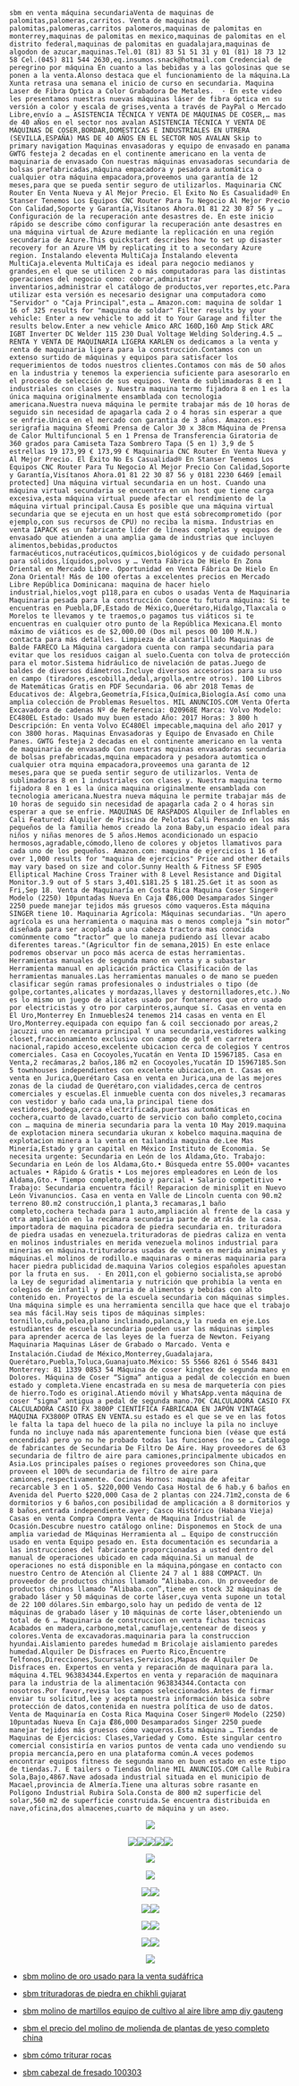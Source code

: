 
```
sbm en venta máquina secundariaVenta de maquinas de palomitas,palomeras,carritos. Venta de maquinas de palomitas,palomeras,carritos palomeros,maquinas de palomitas en monterrey,maquinas de palomitas en mexico,maquinas de palomitas en el distrito federal,maquinas de palomitas en guadalajara,maquinas de algodon de azucar,maquinas.Tel.01 (81) 83 51 51 31 y 01 (81) 18 73 12 58 Cel.(045) 811 544 2630,eq.insumos.snack@hotmail.com Credencial de peregrino por máquina En cuanto a las bebidas y a las golosinas que se ponen a la venta.Alonso destaca que el funcionamiento de la máquina.La Xunta retrasa una semana el inicio de curso en secundaria. Maquina Laser de Fibra Optica a Color Grabadora De Metales.  · En este video les presentamos nuestras nuevas máquinas láser de fibra óptica en su versión a color y escala de grises,venta a través de PayPal o Mercado Libre,envío a … ASISTENCIA TÉCNICA Y VENTA DE MÁQUINAS DE COSER,… mas de 40 aÑos en el sector nos avalan ASISTENCIA TÉCNICA Y VENTA DE MÁQUINAS DE COSER,BORDAR,DOMESTICAS E INDUSTRIALES EN UTRERA (SEVILLA,ESPAÑA) MAS DE 40 AÑOS EN EL SECTOR NOS AVALAN Skip to primary navigation Maquinas envasadoras y equipo de envasado en panama GWTG festeja 2 decadas en el continente americano en la venta de maquinaria de envasado Con nuestras máquinas envasadoras secundaria de bolsas prefabricadas,máquina empacadora y pesadora automática o cualquier otra máquina empacadora,proveemos una garantía de 12 meses,para que se pueda sentir seguro de utilizarlos. Maquinaria CNC Router En Venta Nueva y Al Mejor Precio. El Éxito No Es Casualidad® En Stanser Tenemos Los Equipos CNC Router Para Tu Negocio Al Mejor Precio Con Calidad,Soporte y Garantía,Visítanos Ahora.01 81 22 30 87 56 y … Configuración de la recuperación ante desastres de. En este inicio rápido se describe cómo configurar la recuperación ante desastres en una máquina virtual de Azure mediante la replicación en una región secundaria de Azure.This quickstart describes how to set up disaster recovery for an Azure VM by replicating it to a secondary Azure region. Instalando eleventa MultiCaja Instalando eleventa MultiCaja.eleventa MultiCaja es ideal para negocio medianos y grandes,en el que se utilicen 2 o más computadoras para las distintas operaciones del negocio como: cobrar,administrar inventarios,administrar el catálogo de productos,ver reportes,etc.Para utilizar esta versión es necesario designar una computadora como "Servidor" o "Caja Principal",esta … Amazon.com: maquina de soldar 1 16 of 325 results for "maquina de soldar" Filter results by your vehicle: Enter a new vehicle to add it to Your Garage and filter the results below.Enter a new vehicle Amico ARC 160D,160 Amp Stick ARC IGBT Inverter DC Welder 115 230 Dual Voltage Welding Soldering.4.5 … RENTA Y VENTA DE MAQUINARIA LIGERA KARLEN os dedicamos a la venta y renta de maquinaria ligera para la construcción.Contamos con un extenso surtido de máquinas y equipos para satisfacer los requerimientos de todos nuestros clientes.Contamos con más de 50 años en la industria y tenemos la experiencia suficiente para asesorarlo en el proceso de selección de sus equipos. Venta de sublimadoras 8 en 1 industriales con clases y. Nuestra maquina termo fijadora 8 en 1 es la única maquina originalmente ensamblada con tecnologia americana.Nuestra nueva máquina le permite trabajar más de 10 horas de seguido sin necesidad de apagarla cada 2 o 4 horas sin esperar a que se enfrie.Unica en el mercado con garantia de 3 años. Amazon.es: serigrafia maquina Sfeomi Prensa de Calor 30 x 38cm Máquina de Prensa de Calor Multifuncional 5 en 1 Prensa de Transferencia Giratoria de 360 grados para Camiseta Taza Sombrero Tapa (5 en 1) 3,9 de 5 estrellas 19 173,99 € 173,99 € Maquinaria CNC Router En Venta Nueva y Al Mejor Precio. El Éxito No Es Casualidad® En Stanser Tenemos Los Equipos CNC Router Para Tu Negocio Al Mejor Precio Con Calidad,Soporte y Garantía,Visítanos Ahora.01 81 22 30 87 56 y 0181 2230 6469 [email protected] Una máquina virtual secundaria en un host. Cuando una máquina virtual secundaria se encuentra en un host que tiene carga excesiva,esta máquina virtual puede afectar el rendimiento de la máquina virtual principal.Causa Es posible que una máquina virtual secundaria que se ejecuta en un host que está sobrecomprometido (por ejemplo,con sus recursos de CPU) no reciba la misma. Industrias en venta IAPACK es un fabricante líder de líneas completas y equipos de envasado que atienden a una amplia gama de industrias que incluyen alimentos,bebidas,productos farmacéuticos,nutracéuticos,químicos,biológicos y de cuidado personal para sólidos,líquidos,polvos y … Venta Fábrica De Hielo En Zona Oriental en Mercado Libre. Oportunidad en Venta Fábrica De Hielo En Zona Oriental! Más de 100 ofertas a excelentes precios en Mercado Libre República Dominicana: maquina de hacer hielo industrial,hielos,vogt p118,para en cubos o usadas Venta de Maquinaria Maquinaria pesada para la construcción Conoce tu futura máquina: Si te encuentras en Puebla,DF,Estado de México,Querétaro,Hidalgo,Tlaxcala o Morelos te llevamos y te traemos,o pagamos tus viáticos si te encuentras en cualquier otro punto de la República Mexicana.El monto máximo de viáticos es de $2,000.00 (Dos mil pesos 00 100 M.N.) contacta para más detalles. Limpieza de alcantarillado Maquinas de Balde FARECO La Máquina cargadora cuenta con rampa secundaria para evitar que los residuos caigan al suelo.Cuenta con tolva de protección para el motor.Sistema hidráulico de nivelación de patas.Juego de baldes de diversos diámetros.Incluye diversos accesorios para su uso en campo (tiradores,escobilla,dedal,argolla,entre otros). 100 Libros de Matemáticas Gratis en PDF Secundaria. 06 abr 2018 Temas de Educativos de: Álgebra,Geometría,Física,Química,Biología.Así como una amplia colección de Problemas Resueltos. MIL ANUNCIOS.COM Venta Oferta Excavadora de cadenas Nº de Referencia: 020968E Marca: Volvo Modelo: EC480EL Estado: Usado muy buen estado Año: 2017 Horas: 3 800 h Descripción: En venta Volvo EC480El impecable,maquina del año 2017 y con 3800 horas. Maquinas Envasadoras y Equipo de Envasado en Chile Panes. GWTG festeja 2 decadas en el continente americano en la venta de maquinaria de envasado Con nuestras mquinas envasadoras secundaria de bolsas prefabricadas,mquina empacadora y pesadora automtica o cualquier otra mquina empacadora,proveemos una garanta de 12 meses,para que se pueda sentir seguro de utilizarlos. Venta de sublimadoras 8 en 1 industriales con clases y. Nuestra maquina termo fijadora 8 en 1 es la única maquina originalmente ensamblada con tecnologia americana.Nuestra nueva máquina le permite trabajar más de 10 horas de seguido sin necesidad de apagarla cada 2 o 4 horas sin esperar a que se enfrie. MAQUINAS DE RASPADOS Alquiler de Inflables en Cali Featured: Alquiler de Piscina de Pelotas Cali Pensando en los más pequeños de la familia hemos creado la zona Baby,un espacio ideal para niños y niñas menores de 5 años.Hemos acondicionado un espacio hermosos,agradable,cómodo,lleno de colores y objetos llamativos para cada uno de los pequeños. Amazon.com: maquina de ejercicios 1 16 of over 1,000 results for "maquina de ejercicios" Price and other details may vary based on size and color.Sunny Health & Fitness SF E905 Elliptical Machine Cross Trainer with 8 Level Resistance and Digital Monitor.3.9 out of 5 stars 3,401.$181.25 $ 181.25.Get it as soon as Fri,Sep 18. Venta de Maquinaría en Costa Rica Maquina Coser Singer® Modelo (2250) 10puntadas Nueva En Caja ₡86,000 Desamparados Singer 2250 puede manejar tejidos más gruesos cómo vaqueros.Esta máquina SINGER tiene 10. Maquinaria Agrícola: Máquinas secundarias. "Un apero agrícola es una herramienta o maquina mas o menos compleja “sin motor” diseñada para ser acoplada a una cabeza tractora mas conocida comúnmente como “tractor” que lo maneja pudiendo así llevar acabo diferentes tareas."(Agricultor fin de semana,2015) En este enlace podremos observar un poco más acerca de estas herramientas. Herramientas manuales de segunda mano en venta y a subastar Herramienta manual en aplicación práctica Clasificación de las herramientas manuales.Las herramientas manuales o de mano se pueden clasificar según ramas profesionales o industriales o tipo (de golpe,cortantes,alicates y mordazas,llaves y destornilladores,etc.).No es lo mismo un juego de alicates usado por fontaneros que otro usado por electricistas y otro por carpinteros,aunque sí. Casas en venta en El Uro,Monterrey En Inmuebles24 tenemos 214 casas en venta en El Uro,Monterrey.equipada con equipo fan & coil seccionado por areas,2 jacuzzi uno en recamara principal Y una secundaria,vestidores walking closet,fraccionamiento exclusivo con campo de golf en carretera nacional,rapido acceso,excelente ubicacion cerca de colegios Y centros comerciales. Casa en Cocoyoles,Yucatán en Venta ID 15967185. Casa en Venta,2 recámaras,2 baños,186 m2 en Cocoyoles,Yucatán ID 15967185.Son 5 townhouses independientes con excelente ubicacion,en t. Casas en venta en Jurica,Querétaro Casa en venta en Jurica,una de las mejores zonas de la ciudad de Querétaro,con vialidades,cerca de centros comerciales y escuelas.El inmueble cuenta con dos niveles,3 recamaras con vestidor y baño cada una,la principal tiene dos vestidores,bodega,cerca electrificada,puertas automáticas en cochera,cuarto de lavado,cuarto de servicio con baño completo,cocina con … maquina de mineria secundaria para la venta 10 May 2019.maquina de explotacion minera secundaria ukuran x kobelco maquina.maquina de explotacion minera a la venta en tailandia maquina de.Lee Mas Minería,Estado y gran capital en México Instituto de Economia. Se necesita urgente: Secundaria en León de los Aldama,Gto. Trabajo: Secundaria en León de los Aldama,Gto.• Búsqueda entre 55.000+ vacantes actuales • Rápido & Gratis • Los mejores empleadores en León de los Aldama,Gto.• Tiempo completo,medio y parcial • Salario competitivo • Trabajo: Secundaria encuentra fácil! Reparacion de minisplit en Nuevo León Vivanuncios. Casa en venta en Valle de Lincoln cuenta con 90.m2 terreno 80.m2 construcción,1 planta,3 recamaras,1 baño completo,cochera techada para 1 auto,ampliación al frente de la casa y otra ampliación en la recámara secundaria parte de atrás de la casa. importadora de maquina picadora de piedra secundaria en. trituradora de piedra usadas en venezuela.trituradoras de piedras caliza en venta en molinos industriales en merida venezuela molinos industrial para minerias en máquina.trituradoras usadas de venta en merida animales y máquinas.el molinos de rodillo.e maquinaras o mineras maquinaria para hacer piedra publicidad de.maquina Varios colegios españoles apuestan por la fruta en sus.  · En 2011,con el gobierno socialista,se aprobó la Ley de seguridad alimentaria y nutrición que prohibía la venta en colegios de infantil y primaria de alimentos y bebidas con alto contenido en. Proyectos de la escuela secundaria con máquinas simples. Una máquina simple es una herramienta sencilla que hace que el trabajo sea más fácil.Hay seis tipos de máquinas simples: tornillo,cuña,polea,plano inclinado,palanca,y la rueda en eje.Los estudiantes de escuela secundaria pueden usar las máquinas simples para aprender acerca de las leyes de la fuerza de Newton. Feiyang Maquinaria Maquinas Láser de Grabado o Marcado. Venta e Instalación.Ciudad de México,Monterrey,Guadalajara，Querétaro,Puebla,Toluca,Guanajuato.México: 55 5566 8261 ó 5546 8431 Monterrey: 81 1339 0853 54 Máquina de coser kingtex de segunda mano en Dolores. Máquina de Coser “Sigma” antigua a pedal de colección en buen estado y completa.Viene encastrada en su mesa de marquetería con pies de hierro.Todo es original.Atiendo móvil y WhatsApp.venta máquina de coser “sigma” antigua a pedal de segunda mano.70€ CALCULADORA CASIO FX CALCULADORA CASIO FX 3800P CIENTÍFICA FABRICADA EN JAPÓN VINTAGE MÁQUINA FX3800P OTRAS EN VENTA.su estado es el que se ve en las fotos le falta la tapa del hueco de la pila no incluye la pila no incluye funda no incluye nada más aparentemente funciona bien (véase que está encendida) pero yo no he probado todas las funciones (no se … Catálogo de fabricantes de Secundaria De Filtro De Aire. Hay proveedores de 63 secundaria de filtro de aire para camiones,principalmente ubicados en Asia.Los principales países o regiones proveedores son China,que proveen el 100% de secundaria de filtro de aire para camiones,respectivamente. Cocinas Hornos: maquina de afeitar recarcable 3 en 1 o5. $220,000 Vendo Casa Hostal de 6 hab.y 6 baños en Avenida del Puerto $220,000 Casa de 2 plantas con 224.71m2,consta de 6 dormitorios y 6 baños,con posibilidad de amplicación a 8 dormitorios y 8 baños,entrada independiente.ayer; Casco Histórico (Habana Vieja) Casas en venta Compra Compra Venta de Maquina Industrial de Ocasión.Descubre nuestro catálogo online: Disponemos en Stock de una amplia variedad de Máquinas Herramienta al … Equipo de construcción usado en venta Equipo pesado en. Esta documentación es secundaria a las instrucciones del fabricante proporcionadas a usted dentro del manual de operaciones ubicado en cada máquina.Si un manual de operaciones no está disponible en la máquina,póngase en contacto con nuestro Centro de Atención al Cliente 24 7 al 1 888 COMPACT. Un proveedor de productos chinos llamado “Alibaba.con. Un proveedor de productos chinos llamado “Alibaba.con”,tiene en stock 32 máquinas de grabado láser y 50 máquinas de corte láser,cuya venta supone un total de 22 100 dólares.Sin embargo,solo hay un pedido de venta de 12 máquinas de grabado láser y 10 máquinas de corte láser,obteniendo un total de 6 … Maquinaria de construccion en venta fichas tecnicas Acabados en madera,carbono,metal,camuflaje,centenear de diseos y colores.Venta de excavadoras.maquinaria para la construccion hyundai.Aislamiento paredes humedad m Bricolaje aislamiento paredes humedad.Alquiler De Disfraces en Puerto Rico,Encuentre Telfonos,Direcciones,Sucursales,Servicios,Mapas de Alquiler De Disfraces en. Expertos en venta y reparación de maquinara para la. máquina 4.TEL 963834344.Expertos en venta y reparación de maquinara para la industria de la alimentación 963834344.Contacta con nosotros.Por favor,revisa los campos seleccionados.Antes de firmar enviar tu solicitud,lee y acepta nuestra información básica sobre protección de datos,contenida en nuestra política de uso de datos. Venta de Maquinaría en Costa Rica Maquina Coser Singer® Modelo (2250) 10puntadas Nueva En Caja ₡86,000 Desamparados Singer 2250 puede manejar tejidos más gruesos cómo vaqueros.Esta máquina … Tiendas de Maquinas de Ejercicios: Clases,Variedad y Como. Este singular centro comercial consistiría en varios puntos de venta cada uno vendiendo su propia mercancía,pero en una plataforma común.A veces podemos encontrar equipos fitness de segunda mano en buen estado en este tipo de tiendas.7. E tailers o Tiendas Online MIL ANUNCIOS.COM Calle Rubira Sola,Bajo,4867.Nave adosada industrial situada en el municipio de Macael,provincia de Almería.Tiene una alturas sobre rasante en Polígono Industrial Rubira Sola.Consta de 800 m2 superficie del solar,560 m2 de superficie construida.Se encuentra distribuida en nave,oficina,dos almacenes,cuarto de máquina y un aseo. 
```

<div align="center">

<a href="https://es-crusher.shibang-china.com/github&k=sbm+en+venta+m%C3%A1quina+secundaria"><img src="https://static.shibang-china.com/es/crusher/logo.jpg"></a>

<a href="https://es-crusher.shibang-china.com/github&k=sbm+en+venta+m%C3%A1quina+secundaria"><img src="https://static.shibang-china.com/es/crusher/index.jpg"></a><a href="https://es-crusher.shibang-china.com/material.htmlgithub&k=sbm+en+venta+m%C3%A1quina+secundaria"><img src="https://static.shibang-china.com/es/crusher/material.jpg"></a><a href="https://es-crusher.shibang-china.com/application.htmlgithub&k=sbm+en+venta+m%C3%A1quina+secundaria"><img src="https://static.shibang-china.com/es/crusher/application.jpg"></a><a href="https://es-crusher.shibang-china.com/aboutus.htmlgithub&k=sbm+en+venta+m%C3%A1quina+secundaria"><img src="https://static.shibang-china.com/es/crusher/aboutus.jpg"></a><a href="https://es-crusher.shibang-china.com/contact.htmlgithub&k=sbm+en+venta+m%C3%A1quina+secundaria"><img src="https://static.shibang-china.com/es/crusher/contact.jpg"></a>

<a href="https://es-crusher.shibang-china.com/github&k=sbm+en+venta+m%C3%A1quina+secundaria"><img src="https://static.shibang-china.com/es/crusher/banner.jpg"></a>

<a href="https://swt.shibang-china.com/github&k=sbm+en+venta+m%C3%A1quina+secundaria"><img src="https://static.shibang-china.com/es/crusher/text.jpg"></a>

<a href="https://swt.shibang-china.com/github&k=sbm+en+venta+m%C3%A1quina+secundaria"><img src="https://static.shibang-china.com/es/crusher/chat.jpg"></a><a href="https://es-crusher.shibang-china.com/contact.htmlgithub&k=sbm+en+venta+m%C3%A1quina+secundaria"><img src="https://static.shibang-china.com/es/crusher/message.jpg"></a>

<a href="https://es-crusher.shibang-china.com/products/pe.htmlgithub&k=sbm+en+venta+m%C3%A1quina+secundaria"><img src="https://static.shibang-china.com/es/crusher/pe.jpg"></a><a href="https://es-crusher.shibang-china.com/products/pf.htmlgithub&k=sbm+en+venta+m%C3%A1quina+secundaria"><img src="https://static.shibang-china.com/es/crusher/pf.jpg"></a>

<a href="https://es-crusher.shibang-china.com/products/hpt.htmlgithub&k=sbm+en+venta+m%C3%A1quina+secundaria"><img src="https://static.shibang-china.com/es/crusher/hpt.jpg"></a><a href="https://es-crusher.shibang-china.com/products/vsi.htmlgithub&k=sbm+en+venta+m%C3%A1quina+secundaria"><img src="https://static.shibang-china.com/es/crusher/vsi.jpg"></a>

<a href="https://es-crusher.shibang-china.com/products/klv.htmlgithub&k=sbm+en+venta+m%C3%A1quina+secundaria"><img src="https://static.shibang-china.com/es/crusher/klv.jpg"></a><a href="https://es-crusher.shibang-china.com/products/portable.htmlgithub&k=sbm+en+venta+m%C3%A1quina+secundaria"><img src="https://static.shibang-china.com/es/crusher/portable.jpg"></a>

<a href="https://swt.shibang-china.com/github&k=sbm+en+venta+m%C3%A1quina+secundaria"><img src="https://static.shibang-china.com/es/crusher/case.jpg"></a>

</div>


* [sbm molino de oro usado para la venta sudáfrica](sbm%20molino%20de%20oro%20usado%20para%20la%20venta%20sud%C3%A1frica.md)

* [sbm trituradoras de piedra en chikhli gujarat](sbm%20trituradoras%20de%20piedra%20en%20chikhli%20gujarat.md)

* [sbm molino de martillos equipo de cultivo al aire libre amp diy gauteng](sbm%20molino%20de%20martillos%20equipo%20de%20cultivo%20al%20aire%20libre%20amp%20diy%20gauteng.md)

* [sbm el precio del molino de molienda de plantas de yeso completo china](sbm%20el%20precio%20del%20molino%20de%20molienda%20de%20plantas%20de%20yeso%20completo%20china.md)

* [sbm cómo triturar rocas](sbm%20c%C3%B3mo%20triturar%20rocas.md)

* [sbm cabezal de fresado 100303](sbm%20cabezal%20de%20fresado%20100303.md)